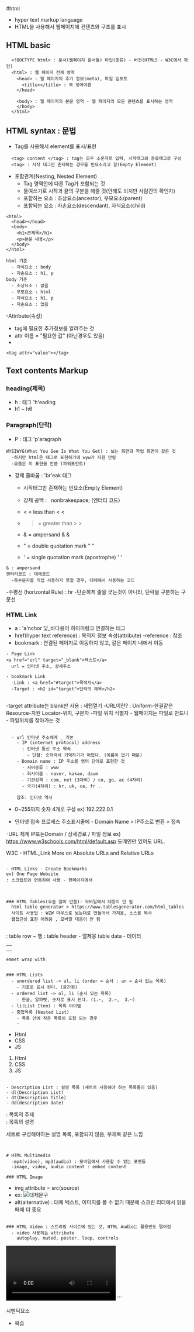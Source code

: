 #html

- hyper text markup language
- HTML을 사용해서 웹페이지에 컨텐츠와 구조를 표시

## HTML basic

```
  <!DOCTYPE html> : 문서(웹페이지 문서들) 타입(종류) - 버전(HTML5 - W3C에서 확인)
  <html> : 웹 페이지 전체 영역
    <head> : 웹 페이지의 추가 정보(meta), 파일 임포트
      <title></title> : 꼭 넣어야함
    </head>

    <body> : 웹 페이지의 본문 영역 - 웹 페이지의 모든 콘텐츠를 표시하는 영역
    </body>
  </html>
```

## HTML syntax : 문법

- Tag를 사용해서 element를 표시/표현

```
  <tag> content </tag> : tag는 모두 소문자로 입력, 시작태그와 종료태그로 구성
  <tag> : 시작 태그만 존재하는 경우를 빈요소라고 함(Empty Element)
```

- 포함관계(Nesting, Nested Element)
  - Tag 영역안에 다른 Tag가 포함되는 것
  - 들여쓰기로 시작과 끝의 구분을 해줄 것(안해도 되지만 사람간의 확인차)
  - 포함하는 요소 : 조상요소(ancestor), 부모요소(parent)
  - 포함되는 요소 : 자손요소(descendant), 자식요소(child)

```
<html>
  <head></head>
  <body>
    <h1>큰제목</h1>
    <p>본문 내용</p>
  </body>
</html>

html 기준
  - 자식요소 : body
  - 자손요소 : h1, p
body 기준
  - 조상요소 : 없음
  - 부모요소 : html
  - 자식요소 : h1, p
  - 자손요소 : 없음
```

-Attribute(속성)
- tag에 필요한 추가정보를 알려주는 것
- attr 이름 = "필요한 값" (아닌경우도 있음)
- 

```
<tag attr="value"></tag>
```

## Text contents Markup

### heading(제목)
  - h : 태그 'h'eading 
  - h1 ~ h6

### Paragraph(단락)
  - P : 태그 'p'aragraph
```
WYSIWYG(What You See Is What You Get) : 보는 화면과 작업 화면이 같은 것
  -하지만 html은 태그로 표현하기에 wyw가 지원 안됨
  -요즘은 이 표현을 안씀 (파워포인트)
```
  - 강제 줄바꿈 : 'br'eak 태그
    - 시작태그만 존재하는 빈요소(Empty Element)
    - 강제 공백 : &nbsp; nonbrakespace; (엔터티 코드)

     -  < =	less than	&lt; &#60;	
     -  > = greater than	&gt; &#62;	
     -  &	= ampersand	&amp;	&#38;	
     -  "	= double quotation mark	&quot; &#34;	
     -  '	= single quotation mark (apostrophe)	&apos; &#39;

```
& : ampersand
앤터티코드 : 대체코드
  -특수문자를 직접 사용하지 못할 경우, 대체해서 사용하는 코드
```

-수평선 (horizontal Rule) : hr
  -단순하게 줄을 긋는것이 아니라, 단락을 구분하는 구분선

### HTML Link
- a : 'a'nchor 닻_바다용어 하이퍼링크 연결하는 태그
- href(hyper text reference) : 목적지 정보 속성(attribute)
  -reference : 참조
- bookmark : 연결된 페이지로 이동하지 않고, 같은 페이지 내에서 이동


```
- Page Link
<a href="url" target="_blank">텍스트</a>
  url = 인터넷 주소, 상세주소

- bookmark Link
  -Link : <a href="#target">목적지</a>
  -Target : <h2 id="target">단락의 제목</h2>


```
  -target attribute는 blank만 사용 : 새탭열기
  -URL이란? : Uniform-한결같은 Resource-자원 Locator-위치, 구분자
    -파일 위치 식별자
    - 웹페이지는 파일로 만드니 - 파일위치를 찾아가는 것
  
```

  - url 인터넷 주소체계 _ 기본
    - IP (internet protocol) address 
      : 인터넷 통신 주소 약속
        - 단점: 숫자라서 기억하기가 어렵다. (이름이 없기 때문)
    - Domain name : IP 주소를 영어 단어로 표현한 것
      - 서버종류 : www
      - 회사이름 : naver, kakao, daum
      - 기관성격 : com, net (3자리) / co, go, ac (4자리)
      - 국가(4자리) : kr, uk, ca, fr ..
      
    참조: 인터넷 역사

```




- 0~255까지 숫자 4개로 구성
  ex) 192.222.0.1

- 인터넷 접속 프로세스 
  주소표시줄에 -  Domain Name > IP주소로 변환 > 접속 

-URL 체계
  IP또는Domain / 상세경로 / 파일 정보
  ex) https://www.w3schools.com/html/default.asp
  도메인만 있어도 URL.
  
  W3C - HTML_Link
  More on Absolute URLs and Relative URLs
  ```

- HTML Links - Create Bookmarks
  ex) One Page Website
  : 스크립트와 연동하여 사용 - 한페이지에서 



### HTML Tables(요즘 많이 안씀): 모바일에서 대응이 안 됨
    html table generator > https://www.tablesgenerator.com/html_tables
    사이트 사용법 : WZW 마우스로 보는대로 만들어서 가져옴, 소스를 복사
    웹접근성 표현 어려움 , 모바일 대응이 안 됨
    
```
<table>
  <tr> : table row ~ 행
    <th></th> : table header - 열제몽
  </tr>
  <tr>
    <td></td> table data - 데이터
  </tr>
<table>




```
emmet wrap with


### HTML Lists
  - unordered list -> ul, li (order = 순사 : un = 순서 없는 목록)
    - 기호로 표시 된다. (중간점)
  - ordered list -> ol, li (순서 있는 목록)
    - 한글, 알파벳, 숫자로 표시 된다. (1.~,  2.~,  3.~)
  - li(List Item) : 목록 아이템
  - 중첩목록 (Nested List)
    - 목록 안에 작은 목록이 포함 되는 경우
    - 

  ```
  <ul> 
    <li>Html</li>
    <li>CSS</li>
    <li>JS</li>
  </ul>

  <ol>
    <li>Html</li>
    <li>CSS</li>
    <li>JS</li>
  </ol>

  ```

- Description List : 설명 목록 (세트로 사용해야 하는 목록들이 있음)
  - dl(Description List)
  - dt(Description Title)
  - dd(description date)

```
<dl>
  <dt></dt> : 목록의 주제
  <dd></dd> : 목록의 설명
</dl>

세트로 구성해야하는 설명 목록, 포함되지 않음, 부제목 같은 느낌
```


# HTML Multimedia
  -mp4(video), mp3(audio) : 모바일에서 사용할 수 있는 포멧들
  -image, video, audio content : embed content

### HTML Image
```
  - img attribute = src(source)
  - ex: <img src="www.naver.com/html/photo.jpg" alt="대체문구">
  - alt(alternative) : 대체 텍스트, 이미지를 볼 수 없기 때문에 
     스크린 리더에서 읽을 때에 더 중요
```

### HTML Video : 스트리밍 사이트에 있는 것, HTML Audio는 활용빈도 떨어짐
  - video 사용하는 attribute
    autoplay, muted, poster, loop, controls
```
<video>
  <source src="파일경로/video.mp4" type="video/mp4">
</video>
```

시멘틱요소
- 복습
